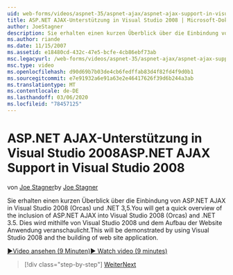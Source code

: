 ```yaml
---
uid: web-forms/videos/aspnet-35/aspnet-ajax/aspnet-ajax-support-in-visual-studio-2008
title: ASP.NET AJAX-Unterstützung in Visual Studio 2008 | Microsoft-Dokumentation
author: JoeStagner
description: Sie erhalten einen kurzen Überblick über die Einbindung von ASP.NET AJAX in Visual Studio 2008 (Orcas) und .NET 3,5. Dies wird mithilfe von Visual Studio veranschaulicht...
ms.author: riande
ms.date: 11/15/2007
ms.assetid: e18480cd-432c-47e5-bcfe-4cb86ebf73ab
msc.legacyurl: /web-forms/videos/aspnet-35/aspnet-ajax/aspnet-ajax-support-in-visual-studio-2008
msc.type: video
ms.openlocfilehash: d90d69b7b03de4cb6fedffab83d4f82fd4f9d0b1
ms.sourcegitcommit: e7e91932a6e91a63e2e46417626f39d6b244a3ab
ms.translationtype: MT
ms.contentlocale: de-DE
ms.lasthandoff: 03/06/2020
ms.locfileid: "78457125"
---
```

# <a name="aspnet-ajax-support-in-visual-studio-2008"></a><span data-ttu-id="ed78b-104">ASP.NET AJAX-Unterstützung in Visual Studio 2008</span><span class="sxs-lookup"><span data-stu-id="ed78b-104">ASP.NET AJAX Support in Visual Studio 2008</span></span>

<span data-ttu-id="ed78b-105">von [Joe Stagner](https://github.com/JoeStagner)</span><span class="sxs-lookup"><span data-stu-id="ed78b-105">by [Joe Stagner](https://github.com/JoeStagner)</span></span>

<span data-ttu-id="ed78b-106">Sie erhalten einen kurzen Überblick über die Einbindung von ASP.NET AJAX in Visual Studio 2008 (Orcas) und .NET 3,5.</span><span class="sxs-lookup"><span data-stu-id="ed78b-106">You will get a quick overview of the inclusion of ASP.NET AJAX into Visual Studio 2008 (Orcas) and .NET 3.5.</span></span> <span data-ttu-id="ed78b-107">Dies wird mithilfe von Visual Studio 2008 und dem Aufbau der Website Anwendung veranschaulicht.</span><span class="sxs-lookup"><span data-stu-id="ed78b-107">This will be demonstrated by using Visual Studio 2008 and the building of web site application.</span></span>

[<span data-ttu-id="ed78b-108">&#9654;Video ansehen (9 Minuten)</span><span class="sxs-lookup"><span data-stu-id="ed78b-108">&#9654; Watch video (9 minutes)</span></span>](https://channel9.msdn.com/Blogs/ASP-NET-Site-Videos/aspnet-ajax-support-in-visual-studio-2008)

> [!div class="step-by-step"]
> [<span data-ttu-id="ed78b-109">Weiter</span><span class="sxs-lookup"><span data-stu-id="ed78b-109">Next</span></span>](adding-ajax-functionality-to-an-existing-aspnet-page.md)

